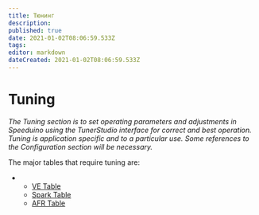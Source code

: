 ```yaml
---
title: Тюнинг
description: 
published: true
date: 2021-01-02T08:06:59.533Z
tags: 
editor: markdown
dateCreated: 2021-01-02T08:06:59.533Z
---
```


Tuning
======

*The Tuning section is to set operating parameters and adjustments in Speeduino using the TunerStudio interface for correct and best operation. Tuning is application specific and to a particular use. Some references to the Configuration section will be necessary.*

The major tables that require tuning are:

-   -   [VE Table](tuning "wikilink")
    -   [Spark Table](Spark_Table "wikilink")
    -   [AFR Table](AFR_Table "wikilink")
